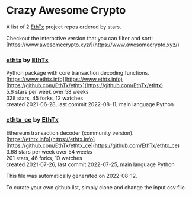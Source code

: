 # Crazy Awesome Crypto
A list of 2 [EthTx](https://github.com/EthTx) project repos ordered by stars.  

Checkout the interactive version that you can filter and sort: 
[https://www.awesomecrypto.xyz/](https://www.awesomecrypto.xyz/)  


### [ethtx](https://github.com/EthTx/ethtx) by [EthTx](https://github.com/EthTx)  
Python package with core transaction decoding functions.  
[https://www.ethtx.info](https://www.ethtx.info)  
[https://github.com/EthTx/ethtx](https://github.com/EthTx/ethtx)  
5.6 stars per week over 58 weeks  
328 stars, 45 forks, 12 watches  
created 2021-06-28, last commit 2022-08-11, main language Python  


### [ethtx_ce](https://github.com/EthTx/ethtx_ce) by [EthTx](https://github.com/EthTx)  
Ethereum transaction decoder (community version).  
[https://ethtx.info](https://ethtx.info)  
[https://github.com/EthTx/ethtx_ce](https://github.com/EthTx/ethtx_ce)  
3.68 stars per week over 54 weeks  
201 stars, 46 forks, 10 watches  
created 2021-07-26, last commit 2022-07-25, main language Python  


This file was automatically generated on 2022-08-12.  

To curate your own github list, simply clone and change the input csv file.  